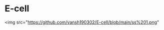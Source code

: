# E-cell
<img src="https://github.com/vansh190302/E-cell/blob/main/ss%201.png" &nbsp;
<a href= "ss2.png?raw=true"></a> &nbsp;
<a href="ss3.png?raw=true"></a> &nbsp;
